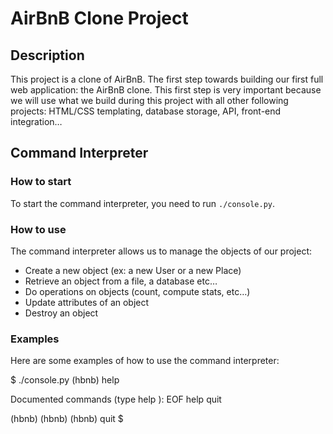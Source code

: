 # AirBnB Clone Project

## Description

This project is a clone of AirBnB. The first step towards building our first full web application: the AirBnB clone. This first step is very important because we will use what we build during this project with all other following projects: HTML/CSS templating, database storage, API, front-end integration…

## Command Interpreter

### How to start

To start the command interpreter, you need to run `./console.py`.

### How to use

The command interpreter allows us to manage the objects of our project:

- Create a new object (ex: a new User or a new Place)
- Retrieve an object from a file, a database etc…
- Do operations on objects (count, compute stats, etc…)
- Update attributes of an object
- Destroy an object

### Examples

Here are some examples of how to use the command interpreter:

$ ./console.py (hbnb) help

Documented commands (type help <topic>):
EOF help quit

(hbnb) (hbnb) (hbnb) quit $
